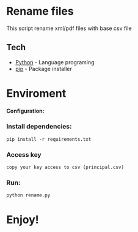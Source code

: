# Rename files

This script rename xml/pdf files with base csv file

## Tech
- [Python] - Language programing
- [pip] - Package installer

# Enviroment

#### Configuration:

### Install dependencies:
    pip install -r requirements.txt
    
### Access key
    copy your key access to csv (principal.csv)
    
### Run:
    python rename.py
    
# Enjoy!


[Python]: <https://www.python.org/>
[pip]: <https://pip.pypa.io/en/stable/installation/>
